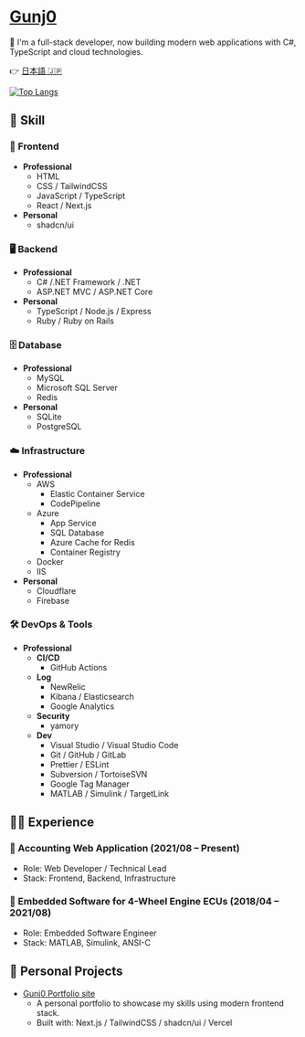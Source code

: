 # [Gunj0](https://www.gunj0.com/)

👋 I'm a full-stack developer, now building modern web applications with C#, TypeScript and cloud technologies.

👉️ [日本語 🇯🇵](./README_ja.md)

[![Top Langs](https://github-readme-stats.vercel.app/api/top-langs/?username=Gunj0&layout=compact)](https://github.com/anuraghazra/github-readme-stats)

## 🚀 Skill

### 🎨 Frontend

- **Professional**
  - HTML
  - CSS / TailwindCSS
  - JavaScript / TypeScript
  - React / Next.js
- **Personal**
  - shadcn/ui

### 🖥️ Backend

- **Professional**
  - C# /.NET Framework / .NET
  - ASP.NET MVC / ASP.NET Core
- **Personal**
  - TypeScript / Node.js / Express
  - Ruby / Ruby on Rails

### 🗄️ Database

- **Professional**
  - MySQL
  - Microsoft SQL Server
  - Redis
- **Personal**
  - SQLite
  - PostgreSQL

### ☁️ Infrastructure

- **Professional**
  - AWS
    - Elastic Container Service
    - CodePipeline
  - Azure
    - App Service
    - SQL Database
    - Azure Cache for Redis
    - Container Registry
  - Docker
  - IIS
- **Personal**
  - Cloudflare
  - Firebase

### 🛠 DevOps & Tools

- **Professional**
  - **CI/CD**
    - GitHub Actions
  - **Log**
    - NewRelic
    - Kibana / Elasticsearch
    - Google Analytics
  - **Security**
    - yamory
  - **Dev**
    - Visual Studio / Visual Studio Code
    - Git / GitHub / GitLab
    - Prettier / ESLint
    - Subversion / TortoiseSVN
    - Google Tag Manager
    - MATLAB / Simulink / TargetLink

## 🧑‍💻 Experience

### 📘 Accounting Web Application (2021/08 – Present)

- Role: Web Developer / Technical Lead
- Stack: Frontend, Backend, Infrastructure

### 🔧 Embedded Software for 4-Wheel Engine ECUs (2018/04 – 2021/08)

- Role: Embedded Software Engineer
- Stack: MATLAB, Simulink, ANSI-C

## 🧪 Personal Projects

- [Gunj0 Portfolio site](https://www.gunj0.com/)
  - A personal portfolio to showcase my skills using modern frontend stack.
  - Built with: Next.js / TailwindCSS / shadcn/ui / Vercel
